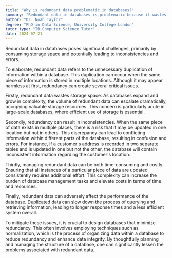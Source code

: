 ```yaml
---
title: "Why is redundant data problematic in databases?"
summary: "Redundant data in databases is problematic because it wastes storage space and can lead to inconsistencies and errors."
author: "Dr. Noah Taylor"
degree: "PhD in Data Science, University College London"
tutor_type: "IB Computer Science Tutor"
date: 2024-07-21
---
```


Redundant data in databases poses significant challenges, primarily by consuming storage space and potentially leading to inconsistencies and errors.

To elaborate, redundant data refers to the unnecessary duplication of information within a database. This duplication can occur when the same piece of information is stored in multiple locations. Although it may appear harmless at first, redundancy can create several critical issues.

Firstly, redundant data wastes storage space. As databases expand and grow in complexity, the volume of redundant data can escalate dramatically, occupying valuable storage resources. This concern is particularly acute in large-scale databases, where efficient use of storage is essential.

Secondly, redundancy can result in inconsistencies. When the same piece of data exists in multiple places, there is a risk that it may be updated in one location but not in others. This discrepancy can lead to conflicting information within different parts of the database, resulting in confusion and errors. For instance, if a customer's address is recorded in two separate tables and is updated in one but not the other, the database will contain inconsistent information regarding the customer's location.

Thirdly, managing redundant data can be both time-consuming and costly. Ensuring that all instances of a particular piece of data are updated consistently requires additional effort. This complexity can increase the burden of database management tasks and elevate costs in terms of time and resources.

Finally, redundant data can adversely affect the performance of the database. Duplicated data can slow down the process of querying and retrieving information, leading to longer response times and a less efficient system overall.

To mitigate these issues, it is crucial to design databases that minimize redundancy. This often involves employing techniques such as normalization, which is the process of organizing data within a database to reduce redundancy and enhance data integrity. By thoughtfully planning and managing the structure of a database, one can significantly lessen the problems associated with redundant data.
    